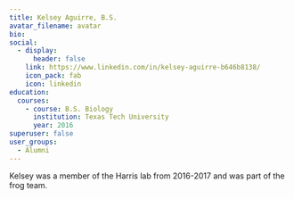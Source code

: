 ```yaml
---
title: Kelsey Aguirre, B.S.
avatar_filename: avatar
bio: 
social:
  - display:
      header: false
    link: https://www.linkedin.com/in/kelsey-aguirre-b646b8138/
    icon_pack: fab
    icon: linkedin
education:
  courses:
    - course: B.S. Biology
      institution: Texas Tech University
      year: 2016
superuser: false
user_groups:
  - Alumni
---
```

Kelsey was a member of the Harris lab from 2016-2017 and was part of the frog team.

